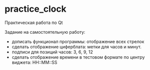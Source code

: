 # practice_clock
Практическая работа по Qt

Задание на самостоятельную работу:
- дописать функционал программы: отображение всех стрелок
- сделать отображение циферблата: метки для часов и минут.
- подписи для позиций часов: 3, 6, 9, 12
- сделать отображение времени в тестовом формате по центру виджета: HH::MM::SS

